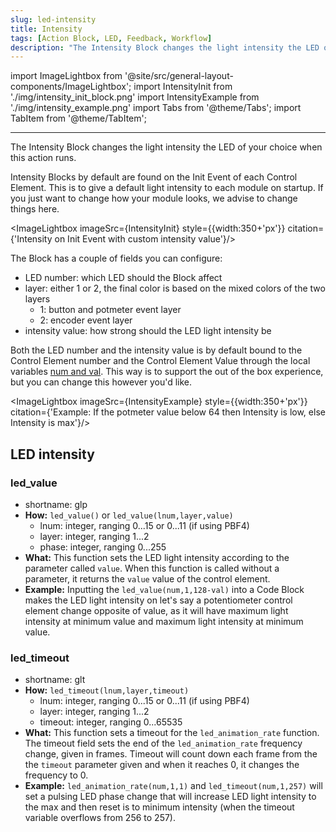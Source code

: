 ```yaml
---
slug: led-intensity
title: Intensity
tags: [Action Block, LED, Feedback, Workflow]
description: "The Intensity Block changes the light intensity the LED of your choice when this action runs."
---
```


import ImageLightbox from '@site/src/general-layout-components/ImageLightbox';
import IntensityInit from './img/intensity_init_block.png'
import IntensityExample from './img/intensity_example.png'
import Tabs from '@theme/Tabs';
import TabItem from '@theme/TabItem';

---

<Tabs>
  <TabItem value="About LED Intensity" label="About LED Intensity" default>


The Intensity Block changes the light intensity the LED of your choice when this action runs.

Intensity Blocks by default are found on the Init Event of each Control Element. This is to give a default light intensity to each module on startup. If you just want to change how your module looks, we advise to change things here.

<ImageLightbox imageSrc={IntensityInit} style={{width:350+'px'}} citation={'Intensity on Init Event with custom intensity value'}/>


The Block has a couple of fields you can configure:
- LED number: which LED should the Block affect
- layer: either 1 or 2, the final color is based on the mixed colors of the two layers
  - 1: button and potmeter event layer
  - 2: encoder event layer
- intensity value: how strong should the LED light intensity be

Both the LED number and the intensity value is by default bound to the Control Element number and the Control Element Value through the local variables [num and val](../variables/local-variables.md). This way is to support the out of the box experience, but you can change this however you'd like.

<ImageLightbox imageSrc={IntensityExample} style={{width:350+'px'}} citation={'Example: If the potmeter value below 64 then Intensity is low, else Intensity is max'}/>



  </TabItem>
  <TabItem value="Reference Manual Entry" label="Reference Manual Entry">

## LED intensity

### led_value
  - shortname: glp
  - **How:** `led_value()` or `led_value(lnum,layer,value)`
    - lnum: integer, ranging 0...15 or 0...11 (if using PBF4)
    - layer: integer, ranging 1...2
    - phase: integer, ranging 0...255
  - **What:** This function sets the LED light intensity according to the parameter called `value`. When this function is called without a parameter, it returns the `value` value of the control element.
  - **Example:** Inputting the `led_value(num,1,128-val)` into a Code Block makes the LED light intensity on let's say a potentiometer control element change opposite of value, as it will have maximum light intensity at minimum value and maximum light intensity at minimum value. 

### led_timeout
  - shortname: glt <!-- will be setter getter -->
  - **How:** `led_timeout(lnum,layer,timeout)`
    - lnum: integer, ranging 0...15 or 0...11 (if using PBF4)
    - layer: integer, ranging 1...2
    - timeout: integer, ranging 0...65535
  - **What:** This function sets a timeout for the `led_animation_rate` function. The timeout field sets the end of the `led_animation_rate` frequency change, given in frames. Timeout will count down each frame from the the `timeout` parameter given and when it reaches 0, it changes the frequency to 0. <!-- amikor a timeout értéke 0ra csökken akkor automatikusan 0-ra áll a frequency, phase marad ott ahol éppen volt -->
  - **Example:** `led_animation_rate(num,1,1)` and `led_timeout(num,1,257)` will set a pulsing LED phase change that will increase LED light intensity to the max and then reset is to minimum intensity (when the timeout variable overflows from 256 to 257).



  </TabItem>
</Tabs>



